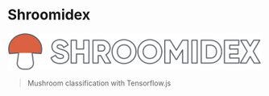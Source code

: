 # Shroomidex

![Shroomidex](https://github.com/nerdenough/shroomidex/raw/master/public/logo-outline.png)

> Mushroom classification with Tensorflow.js
